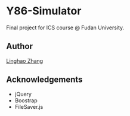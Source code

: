 # Y86-Simulator
Final project for ICS course @ Fudan University.

## Author
[Linghao Zhang](https://github.com/dnc1994)

## Acknowledgements
- jQuery
- Boostrap
- FileSaver.js
